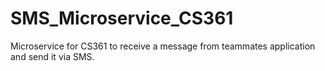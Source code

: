 # SMS_Microservice_CS361
Microservice for CS361 to receive a message from teammates application and send it via SMS.
